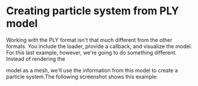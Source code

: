 <h1>Creating particle system from PLY model</h1>
<p>Working with the PLY format isn't that much different from the other formats. You include the loader, provide a callback,
and visualize the model. For this last example, however, we're going to do something different. Instead of rendering the

model as a mesh, we'll use the information from this model to create a particle system.The following screenshot shows this example:

